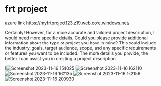 # frt project
azure link https://myfrtproject123.z19.web.core.windows.net/


Certainly! However, for a more accurate and tailored project description, I would need more specific details. Could you please provide additional information about the type of project you have in mind? This could include the industry, goals, target audience, scope, and any specific requirements or features you want to be included. The more details you provide, the better I can assist you in creating a project description

!![Screenshot 2023-11-16 154025](https://github.com/Akashvallamkonda/Frt-project1/assets/142730770/866b015e-ac69-438c-8868-813b31036b6e)
![Screenshot 2023-11-16 162110](https://github.com/Akashvallamkonda/Frt-project1/assets/142730770/7dd2c285-7d52-4006-a7bc-61cfbc2e86b0)
![Screenshot 2023-11-16 162135](https://github.com/Akashvallamkonda/Frt-project1/assets/142730770/ba15cbeb-be78-4852-a709-7f3664430e96)
![Screenshot 2023-11-16 162156](https://github.com/Akashvallamkonda/Frt-project1/assets/142730770/6254dc6a-330c-4c90-9726-389fd4a761ff)
![Screenshot 2023-11-16 200930](https://github.com/Akashvallamkonda/Frt-project1/assets/142730770/4130ee76-405b-44eb-af44-4f6727f07bc0)
